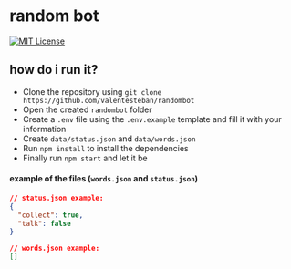 # random bot
[![MIT License](https://img.shields.io/badge/license-MIT-blue)](license.txt)

## how do i run it?

- Clone the repository using `git clone https://github.com/valentesteban/randombot`
- Open the created `randombot` folder
- Create a `.env` file using the `.env.example` template and fill it with your information
- Create `data/status.json` and `data/words.json`
- Run `npm install` to install the dependencies
- Finally run `npm start` and let it be

#### example of the files (`words.json` and `status.json`)

```json
// status.json example:
{
  "collect": true,
  "talk": false
}

// words.json example:
[]
```